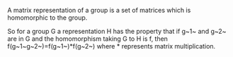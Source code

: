 A matrix representation of a group is a set of matrices which is
homomorphic to the group.

So for a group G a representation H has the property that if g~1~ and
g~2~ are in G and the homomorphism taking G to H is f, then
f(g~1~g~2~)=f(g~1~)\*f(g~2~) where \* represents matrix multiplication.
